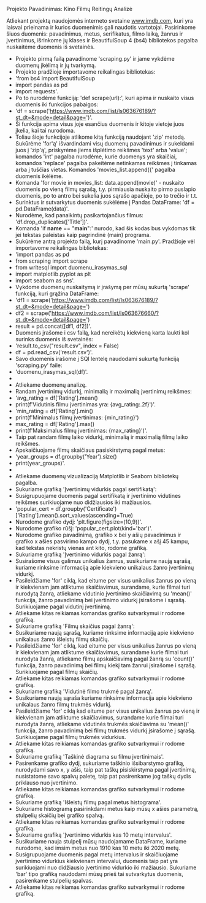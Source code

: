 Projekto Pavadinimas: Kino Filmų Reitingų Analizė

Atliekant projektą naudojomės interneto svetaine www.imdb.com, kuri yra laisvai prieinama ir kurios duomenimis gali naudotis vartotojai. Pasirinkome šiuos duomenis: pavadinimus, metus, serifikatus, filmo laiką, žanrus ir įvertinimus, išrinkome jų klases ir BeautifulSoup 4 (bs4) bibliotekos pagalba nuskaitėme duomenis iš svetainės. 
- Projekto pirmą failą pavadinome 'scraping.py' ir jame vykdėme duomenų įkėlimą ir jų tvarkymą.
- Projekto pradžioje importavome reikalingas bibliotekas:
- 'from bs4 import BeautifulSoup
- import pandas as pd
- import requests'.
- Po to nurodėme funkciją: 'def scrape(url):', kuri apima ir nuskaito visus duomenis iki funkcijos pabaigos:
- 'df = scrape('https://www.imdb.com/list/ls063676189/?st_dt=&mode=detail&page=')'.
- Ši funkcija apima visus joje esančius duomenis ir kitoje vietoje juos įkelia, kai tai nurodoma.
- Toliau šioje funkcijoje atlikome kitą funkciją naudojant 'zip' metodą. Sukūrėme 'for'ą' išvardindami visų duomenų pavadinimus ir sukeldami juos į 'zip'ą', priskyrėme jiems išplėtimo reikšmes 'text' arba 'value'; komandos 'int' pagalba nurodėme, kurie duomenys yra skaičiai, komandos 'replace' pagalba pakeitėme netinkamas reikšmes į tinkamas arba į tuščias vietas. Komandos 'movies_list.append({' pagalba duomenis ikėlėme.
- Komanda 'for movie in movies_list: data.append(movie)' - nuskaito duomenis po vieną filmų sąrašą, t.y. pirmiausia nuskaito pirmo puslapio duomenis, po to antro bei sukelia juos sąrašo apačioje, po to trečio ir t.t.
- Surinktus ir sutvarkytus duomenis sukėlėme į Pandas DataFrame: 'df = pd.DataFrame(data)'.
- Nurodėme, kad panaikintų pasikartojančius filmus: 'df.drop_duplicates(['Title'])'.
- Komanda 'if __name__ == "__main__":' nurodo, kad šis kodas bus vykdomas tik jei tekstas paleistas kaip pagrindinė (main) programa.
- Sukūrėme antrą projekto failą, kurį pavadinome 'main.py'. Pradžioje vėl importavome reikalingas bibliotekas:
- 'import pandas as pd
- from scraping import scrape
- from writesql import duomenu_irasymas_sql
- import matplotlib.pyplot as plt
- import seaborn as sns'.
- Vykdome duomenų nuskaitymą ir įrašymą per mūsų sukurtą 'scrape' funkciją, kuri grąžina DataFrame:
- 'df1 = scrape('https://www.imdb.com/list/ls063676189/?st_dt=&mode=detail&page=')
- df2 = scrape('https://www.imdb.com/list/ls063676660/?st_dt=&mode=detail&page=')
- result = pd.concat([df1, df2])'.
- Duomenis įrašome i csv failą, kad nereikėtų kiekvieną karta laukti kol surinks duomenis iš svetainės:
- 'result.to_csv("result.csv", index = False)
- df = pd.read_csv('result.csv')'.
- Savo duomenis irašome į SQl lentelę naudodami sukurtą funkciją 'scraping.py' faile:
- 'duomenu_irasymas_sql(df)'.
- 
- Atliekame duomenų analizę.
- Randam įvertinimų vidurkį, minimalią ir maximalią įvertinimų reikšmes:
- 'avg_rating = df['Rating'].mean()     
- print(f'Vidutinis filmu įvertinimas yra: {avg_rating:.2f}')'.
- 'min_rating = df['Rating'].min()
- print(f'Minimalus filmų įvertinimas: {min_rating}')
- max_rating = df['Rating'].max()
- print(f'Maksimalus filmų įvertinimas: {max_rating}')'.
- Taip pat randam filmų laiko vidurkį, minimalią ir maximalią filmų laiko reikšmes.
- Apskaičiuojame filmų skaičiaus pasiskirstymą pagal metus:
- 'year_groups = df.groupby('Year').size()
-  print(year_groups)'.
-  
- Atliekame duomenų vizualizaciją Matplotlib ir Seaborn bibliotekų pagalba.
- Sukuriame grafiką 'Įvertinimų vidurkis pagal sertifikatą':
- Susigrupuojame duomenis pagal sertifikatą ir įvertinimo vidutines reikšmes surikiuojame nuo didžiausios iki mažiausios.
- 'popular_cert = df.groupby('Certificate')['Rating'].mean().sort_values(ascending=True)
- Nurodome grafiko dydį: 'plt.figure(figsize=(10,9))'.
- Nurodome grafiko rūšį: 'popular_cert.plot(kind='bar')'.
- Nurodome grafiko pavadinimą, grafiko x bei y ašių pavadinimus ir grafiko x ašies pasvirimo kampo dydį, t.y. pasukame x ašį 45 kampu, kad tekstas nekristų vienas ant kito, rodome grafiką. 
- Sukuriame grafiką 'Įvertinimo vidurkis pagal žanrą':
- Susirašome visus galimus unikalius žanrus, susikuriame naują sąrašą, kuriame rinksime informaciją apie kiekvieno unikalaus žanro įvertinimų vidurkį.
- Pasileidžiame 'for' ciklą, kad eitume per visus unikalius žanrus po vieną ir kiekvienam jam atliktume skaičiavimus, surandame, kurie filmai turi nurodytą žanrą, atliekame vidutinio įvertinimo skaičiavimą su 'mean()' funkcija, žanro pavadinimą bei įvertinimo vidurkį įsirašome i sąrašą. Surikiuojame pagal vidutinį įvertinimą.
- Atliekame kitas reikiamas komandas grafiko sutvarkymui ir rodome grafiką.
- Sukuriame grafiką 'Filmų skaičius pagal žanrą':
- Susikuriame naują sąrašą, kuriame rinksime informaciją apie kiekvieno unikalaus žanro išleistų filmų skaičių.
- Pasileidžiame 'for' ciklą, kad eitume per visus unikalius žanrus po vieną ir kiekvienam jam atliktume skaičiavimus, surandame kurie filmai turi nurodyta žanrą, atliekame filmų apskaičiavimą pagal žanrą su 'count()' funkcija, žanro pavadinimą bei filmų kiekį tam žanrui įsirašome i sąrašą. Surikiuojame pagal filmų skaičių.
- Atliekame kitas reikiamas komandas grafiko sutvarkymui ir rodome grafiką.
- Sukuriame grafiką 'Vidutinė filmo trukmė pagal žanrą'.
- Susikuriame naują sąraša kuriame rinksime informacija apie kiekvieno unikalaus žanro filmų trukmės vidurkį.
- Pasileidžiame 'for' ciklą kad eitume per visus unikalius žanrus po vieną ir kiekvienam jam atliktume skaičiavimus, surandame kurie filmai turi nurodyta žanrą, atliekame vidutinės trukmės skaičiavima su 'mean()' funkcija, žanro pavadinimą bei filmų trukmės vidurkį įsirašome į sąrašą. Surikiuojame pagal filmų trukmės vidurkius.
- Atliekame kitas reikiamas komandas grafiko sutvarkymui ir rodome grafiką.
- Sukuriame grafiką 'Taškinė diagrama su filmu įvertinimais'.
- Pasirenkame grafiko dydį, sukuriame taškinio išsibarstymo grafiką, nurodydami savo x, y ašis, taip pat taškų pisiskirstyma pagal įvertinimą, nusistatome savo spalvų paletę, taip pat pasirenkame jog taškų dydis priklauso nuo įvertinimo.
- Atliekame kitas reikiamas komandas grafiko sutvarkymui ir rodome grafiką.
- Sukuriame grafiką 'Išleistų filmų pagal metus histograma'.
- Sukuriame histogramą pasirinkdami metus kaip mūsų x ašies parametrą, stulpelių skaičių bei grafiko spalvą.
- Atliekame kitas reikiamas komandas grafiko sutvarkymui ir rodome grafiką.
- Sukuriame grafiką 'Įvertinimo vidurkis kas 10 metų intervalus'.
- Susikuriame nauja stulpelį mūsų naudojamame DataFrame, kuriame nurodome, kad imsim metus nuo 1910 kas 10 metu iki 2020 metų.
-  Susigrupuojame duomenis pagal metų intervalus ir skaičiuojame įvertinimo vidurkius kiekvienam intervalui, duomenis taip pat yra surikiuojami nuo didžiausio įvertinimo vidurkio iki mažiausio. Sukuriame 'bar' tipo grafiką naudodami mūsų prieš tai sutvarkytus duomenis, pasirenkame stulpelių spalvas.
- Atliekame kitas reikiamas komandas grafiko sutvarkymui ir rodome grafiką.


